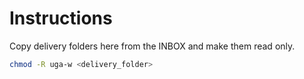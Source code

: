# Instructions

Copy delivery folders here from the INBOX and make them read only.

```bash
chmod -R uga-w <delivery_folder>
```
